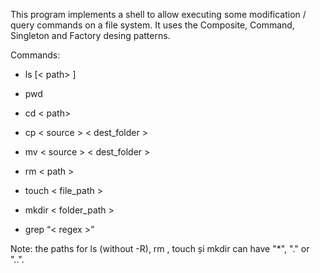 This program implements a shell to allow executing some modification / query commands on a file system. It uses the Composite, Command, Singleton and Factory desing patterns.

Commands:

  - ls [< path> ]
  
  - pwd
  
  - cd < path>
  
  - cp < source > < dest_folder >
  
  - mv < source > < dest_folder >
  
  - rm < path >
  
  - touch < file_path >
  
  - mkdir < folder_path >
  
  - grep “< regex >”
 
 
Note: the paths for ls (without -R), rm , touch și mkdir can have "*", "." or "..". 
